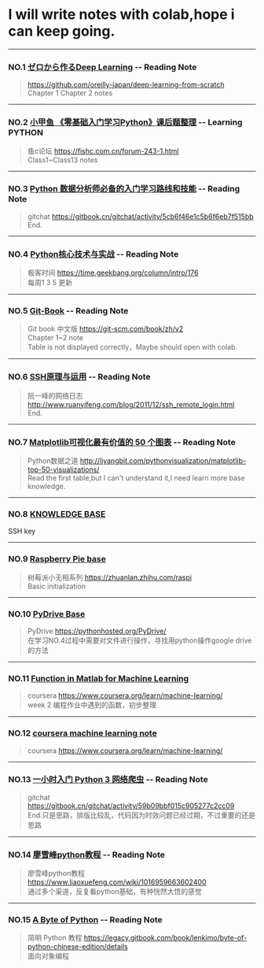 # I will write notes with colab,hope i can keep going.
*  *  * 
### NO.1  [ゼロから作るDeep Learning](https://github.com/ccloveak/Study_Notes/blob/master/deep_learning_from_scratch.ipynb) --  Reading Note
>https://github.com/oreilly-japan/deep-learning-from-scratch  
Chapter 1 Chapter 2 notes
*  *  * 
### NO.2  [小甲鱼 《零基础入门学习Python》课后题整理](https://github.com/ccloveak/Study_Notes/blob/master/%E5%B0%8F%E7%94%B2%E9%B1%BCpython%E8%AF%BE%E5%90%8E%E9%A2%98.ipynb) -- Learning PYTHON
>鱼c论坛  https://fishc.com.cn/forum-243-1.html  
Class1~Class13 notes
*  *  * 
### NO.3  [Python 数据分析师必备的入门学习路线和技能](https://github.com/ccloveak/Study_Notes/blob/master/Python_%E6%95%B0%E6%8D%AE%E5%88%86%E6%9E%90%E5%B8%88%E5%BF%85%E5%A4%87%E7%9A%84%E5%85%A5%E9%97%A8%E5%AD%A6%E4%B9%A0%E8%B7%AF%E7%BA%BF%E5%92%8C%E6%8A%80%E8%83%BD.ipynb)  --  Reading Note
>gitchat https://gitbook.cn/gitchat/activity/5cb6f46e1c5b6f6eb7f515bb    
End.
*  *  * 
### NO.4  [Python核心技术与实战](https://github.com/ccloveak/Study_Notes/blob/master/Python%E6%A0%B8%E5%BF%83%E6%8A%80%E6%9C%AF%E4%B8%8E%E5%AE%9E%E6%88%98.ipynb)  --  Reading Note
>极客时间 https://time.geekbang.org/column/intro/176  
每周1 3 5 更新
*  *  *
### NO.5  [Git-Book](https://github.com/ccloveak/Study_Notes/blob/master/GitBook.ipynb) --  Reading Note
>Git book 中文版 https://git-scm.com/book/zh/v2  
Chapter 1~2  note  
Table is not displayed correctly，Maybe should open with colab.
*  *  *
### NO.6  [SSH原理与运用](https://github.com/ccloveak/Study_Notes/blob/master/SSH%E5%8E%9F%E7%90%86%E4%B8%8E%E8%BF%90%E7%94%A8.ipynb) --  Reading Note
>阮一峰的网络日志 http://www.ruanyifeng.com/blog/2011/12/ssh_remote_login.html  
End.
*  *  *
### NO.7  [Matplotlib可视化最有价值的 50 个图表](https://github.com/ccloveak/Study_Notes/blob/master/Matplotlib%E5%8F%AF%E8%A7%86%E5%8C%96%E6%9C%80%E6%9C%89%E4%BB%B7%E5%80%BC%E7%9A%84_50_%E4%B8%AA%E5%9B%BE%E8%A1%A8.ipynb) --  Reading Note
>Python数据之道 http://liyangbit.com/pythonvisualization/matplotlib-top-50-visualizations/    
Read the first table,but I can't understand it,I need learn more base knowledge.
*  *  *
### NO.8  [KNOWLEDGE BASE](https://github.com/ccloveak/Study_Notes/blob/master/Knowledge_Base.ipynb)
SSH key  
*  *  *
### NO.9  [Raspberry Pie base](https://github.com/ccloveak/Study_Notes/blob/master/Raspberry_Pie_Base.ipynb)  
>树莓派小无相系列 https://zhuanlan.zhihu.com/raspi  
Basic initialization 
*  *  *
### NO.10 [PyDrive Base](https://github.com/ccloveak/Study_Notes/blob/master/PyDrive_Base.ipynb)
>PyDrive https://pythonhosted.org/PyDrive/  
在学习NO.4过程中需要对文件进行操作，寻找用python操作google drive的方法  
*  *  *
### NO.11 [Function in Matlab for Machine Learning](https://github.com/ccloveak/Study_Notes/blob/master/Function_in_Matlab_for_Machine_Learning.ipynb)
>coursera https://www.coursera.org/learn/machine-learning/  
week 2 编程作业中遇到的函数，初步整理
*  *  *
### NO.12 [coursera machine learning note](https://github.com/ccloveak/Study_Notes/blob/master/coursera_machine_learning_note.ipynb)
>coursera https://www.coursera.org/learn/machine-learning/  
*  *  *
### NO.13 [一小时入门 Python 3 网络爬虫](https://github.com/ccloveak/Study_Notes/blob/master/%E4%B8%80%E5%B0%8F%E6%97%B6%E5%85%A5%E9%97%A8_Python_3_%E7%BD%91%E7%BB%9C%E7%88%AC%E8%99%AB.ipynb)  --  Reading Note
>gitchat https://gitbook.cn/gitchat/activity/59b09bbf015c905277c2cc09  
End.只是思路，排版比较乱，代码因为时效问题已经过期，不过重要的还是思路
*  *  *
### NO.14 [廖雪峰python教程](https://github.com/ccloveak/Study_Notes/blob/master/liaoxuefeng_python.ipynb) --  Reading Note
>廖雪峰python教程 https://www.liaoxuefeng.com/wiki/1016959663602400  
通过多个渠道，反复看python基础，有种恍然大悟的感觉
*  *  *
### NO.15 [A Byte of Python](https://github.com/ccloveak/Study_Notes/blob/master/A_Byte_of_Python.ipynb)  --  Reading Note
>简明 Python 教程 https://legacy.gitbook.com/book/lenkimo/byte-of-python-chinese-edition/details  
面向对象编程

